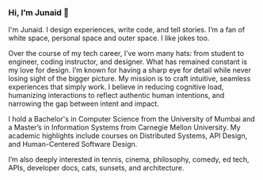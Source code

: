 ### Hi, I’m Junaid 👋 

I'm Junaid. I design experiences, write code, and tell stories. I’m a fan of white space, personal space and outer space. I like jokes too.

Over the course of my tech career, I’ve worn many hats: from student to engineer, coding instructor, and designer. What has remained constant is my love for design. I’m known for having a sharp eye for detail while never losing sight of the bigger picture. My mission is to craft intuitive, seamless experiences that simply work. I believe in reducing cognitive load, humanizing interactions to reflect authentic human intentions, and narrowing the gap between intent and impact.

I hold a Bachelor's in Computer Science from the University of Mumbai and a Master’s in Information Systems from Carnegie Mellon University. My academic highlights include courses on Distributed Systems, API Design, and Human-Centered Software Design.

I’m also deeply interested in tennis, cinema, philosophy, comedy, ed tech, APIs, developer docs, cats, sunsets, and architecture.

<!---
junaiddodhia/junaiddodhia is a ✨ special ✨ repository because its `README.md` (this file) appears on your GitHub profile.
You can click the Preview link to take a look at your changes.
--->

